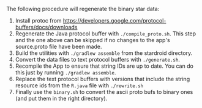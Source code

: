 The following procedure will regenerate the binary star data:
  1.  Install protoc from https://developers.google.com/protocol-buffers/docs/downloads
  1.  Regenerate the Java protocol buffer with `./compile_proto.sh`.  This step and the one above can be skipped if no changes to the app's source.proto file have been made. 
  1.  Build the utilities with `./gradlew assemble` from the stardroid directory.
  1.  Convert the data files to text protocol buffers with `./generate.sh`.
  1.  Recompile the App to ensure that string IDs are up to date.  You can do this just by running `./gradlew assemble`.
  1.  Replace the text protocol buffers with versions that include the string resource ids from the `R.java` file with `./rewrite.sh`
  1.  Finally use the `binary.sh` to convert the ascii proto bufs to binary ones (and put them in the right directory).
